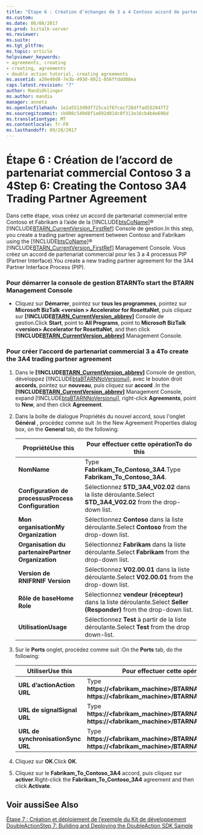 ```yaml
---
title: "Étape 6 : Création d’échanges de 3 a 4 Contoso accord de partenariat | Documents Microsoft"
ms.custom: 
ms.date: 06/08/2017
ms.prod: biztalk-server
ms.reviewer: 
ms.suite: 
ms.tgt_pltfrm: 
ms.topic: article
helpviewer_keywords:
- agreements, creating
- creating, agreements
- double action tutorial, creating agreements
ms.assetid: a20e40d8-7e3b-4930-8921-056ffddd08ea
caps.latest.revision: "7"
author: MandiOhlinger
ms.author: mandia
manager: anneta
ms.openlocfilehash: 1e2a5513d9df725ca1f67cec728dffad552047f2
ms.sourcegitcommit: cb908c540d8f1a692d01dc8f313e16cb4b4e696d
ms.translationtype: MT
ms.contentlocale: fr-FR
ms.lasthandoff: 09/20/2017
---
```

# <a name="step-6-creating-the-contoso-3a4-trading-partner-agreement"></a><span data-ttu-id="313a5-102">Étape 6 : Création de l’accord de partenariat commercial Contoso 3 a 4</span><span class="sxs-lookup"><span data-stu-id="313a5-102">Step 6: Creating the Contoso 3A4 Trading Partner Agreement</span></span>
<span data-ttu-id="313a5-103">Dans cette étape, vous créez un accord de partenariat commercial entre Contoso et Fabrikam à l’aide de la [!INCLUDE[btsCoName](../../includes/btsconame-md.md)]® [!INCLUDE[BTARN_CurrentVersion_FirstRef](../../includes/btarn-currentversion-firstref-md.md)] Console de gestion.</span><span class="sxs-lookup"><span data-stu-id="313a5-103">In this step, you create a trading partner agreement between Contoso and Fabrikam using the [!INCLUDE[btsCoName](../../includes/btsconame-md.md)]® [!INCLUDE[BTARN_CurrentVersion_FirstRef](../../includes/btarn-currentversion-firstref-md.md)] Management Console.</span></span> <span data-ttu-id="313a5-104">Vous créez un accord de partenariat commercial pour les 3 a 4 processus PIP (Partner Interface).</span><span class="sxs-lookup"><span data-stu-id="313a5-104">You create a new trading partner agreement for the 3A4 Partner Interface Process (PIP).</span></span>  
  
### <a name="to-start-the-btarn-management-console"></a><span data-ttu-id="313a5-105">Pour démarrer la console de gestion BTARN</span><span class="sxs-lookup"><span data-stu-id="313a5-105">To start the BTARN Management Console</span></span>  
  
-   <span data-ttu-id="313a5-106">Cliquez sur **Démarrer**, pointez sur **tous les programmes**, pointez sur **Microsoft BizTalk \<version > Accelerator for RosettaNet**, puis cliquez sur  **[!INCLUDE[BTARN_CurrentVersion_abbrev](../../includes/btarn-currentversion-abbrev-md.md)]**  Console de gestion.</span><span class="sxs-lookup"><span data-stu-id="313a5-106">Click **Start**, point to **All Programs**, point to **Microsoft BizTalk \<version> Accelerator for RosettaNet**, and then click **[!INCLUDE[BTARN_CurrentVersion_abbrev](../../includes/btarn-currentversion-abbrev-md.md)]** Management Console.</span></span>  
  
### <a name="to-create-the-3a4-trading-partner-agreement"></a><span data-ttu-id="313a5-107">Pour créer l’accord de partenariat commercial 3 a 4</span><span class="sxs-lookup"><span data-stu-id="313a5-107">To create the 3A4 trading partner agreement</span></span>  
  
1.  <span data-ttu-id="313a5-108">Dans le  **[!INCLUDE[BTARN_CurrentVersion_abbrev](../../includes/btarn-currentversion-abbrev-md.md)]**  Console de gestion, développez [!INCLUDE[btaBTARNNoVersionui](../../includes/btabtarnnoversionui-md.md)], avec le bouton droit **accords**, pointez sur **nouveau**, puis cliquez sur **accord** .</span><span class="sxs-lookup"><span data-stu-id="313a5-108">In the **[!INCLUDE[BTARN_CurrentVersion_abbrev](../../includes/btarn-currentversion-abbrev-md.md)]** Management Console, expand [!INCLUDE[btaBTARNNoVersionui](../../includes/btabtarnnoversionui-md.md)], right-click **Agreements**, point to **New**, and then click **Agreement**.</span></span>  
  
2.  <span data-ttu-id="313a5-109">Dans la boîte de dialogue Propriétés du nouvel accord, sous l'onglet **Général** , procédez comme suit :</span><span class="sxs-lookup"><span data-stu-id="313a5-109">In the New Agreement Properties dialog box, on the **General** tab, do the following:</span></span>  
  
    |<span data-ttu-id="313a5-110">Propriété</span><span class="sxs-lookup"><span data-stu-id="313a5-110">Use this</span></span>|<span data-ttu-id="313a5-111">Pour effectuer cette opération</span><span class="sxs-lookup"><span data-stu-id="313a5-111">To do this</span></span>|  
    |--------------|----------------|  
    |<span data-ttu-id="313a5-112">**Nom**</span><span class="sxs-lookup"><span data-stu-id="313a5-112">**Name**</span></span>|<span data-ttu-id="313a5-113">Type **Fabrikam_To_Contoso_3A4**.</span><span class="sxs-lookup"><span data-stu-id="313a5-113">Type **Fabrikam_To_Contoso_3A4**.</span></span>|  
    |<span data-ttu-id="313a5-114">**Configuration de processus**</span><span class="sxs-lookup"><span data-stu-id="313a5-114">**Process Configuration**</span></span>|<span data-ttu-id="313a5-115">Sélectionnez **STD_3A4_V02.02** dans la liste déroulante.</span><span class="sxs-lookup"><span data-stu-id="313a5-115">Select **STD_3A4_V02.02** from the drop-down list.</span></span>|  
    |<span data-ttu-id="313a5-116">**Mon organisation**</span><span class="sxs-lookup"><span data-stu-id="313a5-116">**My Organization**</span></span>|<span data-ttu-id="313a5-117">Sélectionnez **Contoso** dans la liste déroulante.</span><span class="sxs-lookup"><span data-stu-id="313a5-117">Select **Contoso** from the drop-down list.</span></span>|  
    |<span data-ttu-id="313a5-118">**Organisation du partenaire**</span><span class="sxs-lookup"><span data-stu-id="313a5-118">**Partner Organization**</span></span>|<span data-ttu-id="313a5-119">Sélectionnez **Fabrikam** dans la liste déroulante.</span><span class="sxs-lookup"><span data-stu-id="313a5-119">Select **Fabrikam** from the drop-down list.</span></span>|  
    |<span data-ttu-id="313a5-120">**Version de RNIF**</span><span class="sxs-lookup"><span data-stu-id="313a5-120">**RNIF Version**</span></span>|<span data-ttu-id="313a5-121">Sélectionnez **V02.00.01** dans la liste déroulante.</span><span class="sxs-lookup"><span data-stu-id="313a5-121">Select **V02.00.01** from the drop-down list.</span></span>|  
    |<span data-ttu-id="313a5-122">**Rôle de base**</span><span class="sxs-lookup"><span data-stu-id="313a5-122">**Home Role**</span></span>|<span data-ttu-id="313a5-123">Sélectionnez **vendeur (récepteur)** dans la liste déroulante.</span><span class="sxs-lookup"><span data-stu-id="313a5-123">Select **Seller (Responder)** from the drop-down list.</span></span>|  
    |<span data-ttu-id="313a5-124">**Utilisation**</span><span class="sxs-lookup"><span data-stu-id="313a5-124">**Usage**</span></span>|<span data-ttu-id="313a5-125">Sélectionnez **Test** à partir de la liste déroulante.</span><span class="sxs-lookup"><span data-stu-id="313a5-125">Select **Test** from the drop down-list.</span></span>|  
  
3.  <span data-ttu-id="313a5-126">Sur le **Ports** onglet, procédez comme suit :</span><span class="sxs-lookup"><span data-stu-id="313a5-126">On the **Ports** tab, do the following:</span></span>  
  
    |<span data-ttu-id="313a5-127">Utiliser</span><span class="sxs-lookup"><span data-stu-id="313a5-127">Use this</span></span>|<span data-ttu-id="313a5-128">Pour effectuer cette opération</span><span class="sxs-lookup"><span data-stu-id="313a5-128">To do this</span></span>|  
    |--------------|----------------|  
    |<span data-ttu-id="313a5-129">**URL d’action**</span><span class="sxs-lookup"><span data-stu-id="313a5-129">**Action URL**</span></span>|<span data-ttu-id="313a5-130">Type **https://<fabrikam_machine>/BTARNApp/RNIFReceive.aspx**</span><span class="sxs-lookup"><span data-stu-id="313a5-130">Type **https://<fabrikam_machine>/BTARNApp/RNIFReceive.aspx**</span></span>|  
    |<span data-ttu-id="313a5-131">**URL de signal**</span><span class="sxs-lookup"><span data-stu-id="313a5-131">**Signal URL**</span></span>|<span data-ttu-id="313a5-132">Type **https://<fabrikam_machine>/BTARNApp/RNIFReceive.aspx**</span><span class="sxs-lookup"><span data-stu-id="313a5-132">Type **https://<fabrikam_machine>/BTARNApp/RNIFReceive.aspx**</span></span>|  
    |<span data-ttu-id="313a5-133">**URL de synchronisation**</span><span class="sxs-lookup"><span data-stu-id="313a5-133">**Sync URL**</span></span>|<span data-ttu-id="313a5-134">Type **https://<fabrikam_machine>/BTARNApp/RNIFReceive.aspx**</span><span class="sxs-lookup"><span data-stu-id="313a5-134">Type **https://<fabrikam_machine>/BTARNApp/RNIFReceive.aspx**</span></span>|  
  
4.  <span data-ttu-id="313a5-135">Cliquez sur **OK**.</span><span class="sxs-lookup"><span data-stu-id="313a5-135">Click **OK**.</span></span>  
  
5.  <span data-ttu-id="313a5-136">Cliquez sur le **Fabrikam_To_Contoso_3A4** accord, puis cliquez sur **activer**.</span><span class="sxs-lookup"><span data-stu-id="313a5-136">Right-click the **Fabrikam_To_Contoso_3A4** agreement and then click **Activate**.</span></span>  
  
## <a name="see-also"></a><span data-ttu-id="313a5-137">Voir aussi</span><span class="sxs-lookup"><span data-stu-id="313a5-137">See Also</span></span>  
 [<span data-ttu-id="313a5-138">Étape 7 : Création et déploiement de l’exemple du Kit de développement DoubleAction</span><span class="sxs-lookup"><span data-stu-id="313a5-138">Step 7: Building and Deploying the DoubleAction SDK Sample</span></span>](../../adapters-and-accelerators/accelerator-rosettanet/step-7-building-and-deploying-the-doubleaction-sdk-sample.md)
